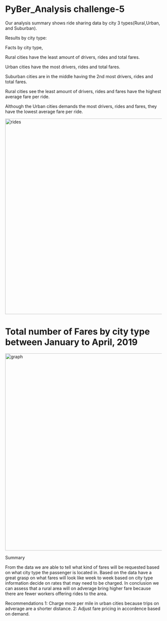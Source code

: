 # PyBer_Analysis challenge-5

Our analysis summary shows ride sharing data by city 3 types(Rural,Urban, and Suburban).

Results by city type:

Facts by city type,

  Rural cities have the least amount of drivers, rides and total fares.
  
  Urban cities have the most drivers, rides and total fares.
  
  Suburban cities are in the middle having the 2nd most drivers, rides and total fares.
  
  Rural cities see the least amount of drivers, rides and fares have the highest average fare per ride.
  
  Although the Urban cities demands the most drivers, rides and fares, they have the lowest average fare per ride.
  
  <img width="629" alt="rides" src="https://user-images.githubusercontent.com/89948353/149046459-9dd54a65-2f68-49a3-a268-9f0446a880a3.png">

# Total number of Fares by city type between January to April, 2019

<img width="634" alt="graph" src="https://user-images.githubusercontent.com/89948353/149046835-e538bc3d-e87e-4aec-830f-f8f4a5d5b3be.png">


Summary 

From the data we are able to tell what kind of fares will be requested based on what city type the passenger is located in. Based on the data have a great grasp on what fares will look like week to week based on city type information decide on rates that may need to be charged. In conclusion we can assess that a rural area will on adverage bring higher fare because there are fewer workers offering rides to the area.

Recommendations
1: Charge more per mile in urban cities because trips on adverage are a shorter distance.
2: Adjust fare pricing in accordence based on demand. 

